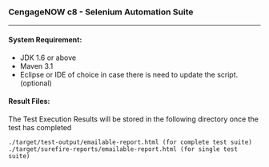### CengageNOW c8 - Selenium Automation Suite
---
#### System Requirement:

* JDK 1.6 or above
* Maven 3.1
* Eclipse or IDE of choice in case there is need to update the script. (optional)
    
#### Result Files:	
The Test Execution Results will be stored in the following directory once the test has completed

    ./target/test-output/emailable-report.html (for complete test suite)
    ./target/surefire-reports/emailable-report.html (for single test suite)
